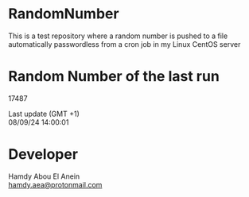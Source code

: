 # RandomNumber    
This is a test repository where a random number is pushed to a file automatically passwordless from a cron job in my Linux CentOS server    
# Random Number of the last run   
17487
      
Last update (GMT +1)    
08/09/24 14:00:01
# Developer    
Hamdy Abou El Anein   
hamdy.aea@protonmail.com
